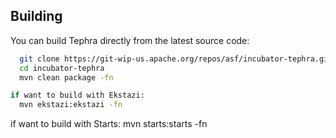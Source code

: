 <!--
 Licensed to the Apache Software Foundation (ASF) under one
 or more contributor license agreements.  See the NOTICE file
 distributed with this work for additional information
 regarding copyright ownership.  The ASF licenses this file
 to you under the Apache License, Version 2.0 (the
 "License"); you may not use this file except in compliance
 with the License.  You may obtain a copy of the License at

     http://www.apache.org/licenses/LICENSE-2.0

 Unless required by applicable law or agreed to in writing, software
 distributed under the License is distributed on an "AS IS" BASIS,
 WITHOUT WARRANTIES OR CONDITIONS OF ANY KIND, either express or implied.
 See the License for the specific language governing permissions and
 limitations under the License.
-->

## Building
You can build Tephra directly from the latest source code:

```sh
  git clone https://git-wip-us.apache.org/repos/asf/incubator-tephra.git
  cd incubator-tephra
  mvn clean package -fn

if want to build with Ekstazi: 
  mvn ekstazi:ekstazi -fn
```
if want to build with Starts:
  mvn starts:starts -fn
